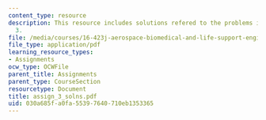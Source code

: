 ```yaml
---
content_type: resource
description: This resource includes solutions refered to the problems in assignment
  3.
file: /media/courses/16-423j-aerospace-biomedical-and-life-support-engineering-spring-2006/030a685fa0fa55397640710eb1353365_assign_3_solns.pdf
file_type: application/pdf
learning_resource_types:
- Assignments
ocw_type: OCWFile
parent_title: Assignments
parent_type: CourseSection
resourcetype: Document
title: assign_3_solns.pdf
uid: 030a685f-a0fa-5539-7640-710eb1353365
---
```

